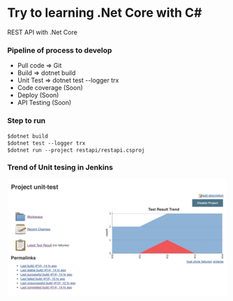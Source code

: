 # Try to learning .Net Core with C#
REST API with .Net Core

### Pipeline of process to develop
* Pull code => Git
* Build => dotnet build
* Unit Test => dotnet test --logger trx
* Code coverage (Soon)
* Deploy (Soon)
* API Testing (Soon)

### Step to run
```
$dotnet build
$dotnet test --logger trx
$dotnet run --project restapi/restapi.csproj
```


### Trend of Unit tesing in Jenkins

![alt text](https://raw.githubusercontent.com/up1/try-rest-dotnet-core/master/unit-test.png "unit test")


